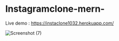 # Instagramclone-mern-

Live demo : https://instaclone1032.herokuapp.com/

![Screenshot (7)](https://user-images.githubusercontent.com/50957556/112746546-282d6d00-8fcf-11eb-9d63-757f258f6206.png)
